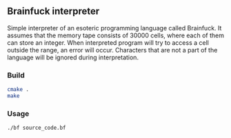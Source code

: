 ## Brainfuck interpreter

Simple interpreter of an esoteric programming language called Brainfuck. It assumes that the memory tape consists of 30000 cells, where each of them can store an integer. When interpreted program will try to access a cell outside the range, an error will occur. Characters that are not a part of the language will be ignored during interpretation.

### Build

```bash
cmake .
make
```

### Usage

```bash
./bf source_code.bf
```

